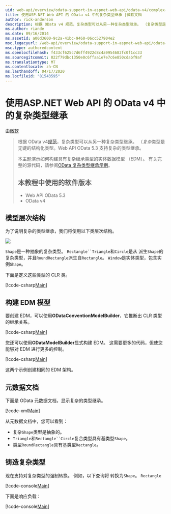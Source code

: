 ```yaml
---
uid: web-api/overview/odata-support-in-aspnet-web-api/odata-v4/complex-type-inheritance-in-odata-v4
title: 使用ASP.NET Web API 的 OData v4 中的复杂类型继承 |微软文档
author: rick-anderson
description: 根据 OData v4 规范，复杂类型可以从另一种复杂类型继承。 （复杂类型是无键的结构化类型。Web API...
ms.author: riande
ms.date: 09/16/2014
ms.assetid: a00d3600-9c2a-41bc-9460-06cc527904e2
msc.legacyurl: /web-api/overview/odata-support-in-aspnet-web-api/odata-v4/complex-type-inheritance-in-odata-v4
msc.type: authoredcontent
ms.openlocfilehash: f433cf625c7d6ff4922d8c4a9954682fc0f1cc33
ms.sourcegitcommit: 022f79dbc1350e0c6ffaa1e7e7c6e850cdabf9af
ms.translationtype: MT
ms.contentlocale: zh-CN
ms.lasthandoff: 04/17/2020
ms.locfileid: "81543595"
---
```

# <a name="complex-type-inheritance-in-odata-v4-with-aspnet-web-api"></a>使用ASP.NET Web API 的 OData v4 中的复杂类型继承

由[微软](https://github.com/microsoft)

> 根据 OData v4[规范](http://www.odata.org/documentation/odata-version-4-0/)，复杂类型可以从另一种复杂类型继承。 （*复杂*类型是无键的结构化类型。Web API OData 5.3 支持复杂的类型继承。
> 
> 本主题演示如何构建具有复杂继承类型的实体数据模型 （EDM）。 有关完整的源代码，请参阅[OData 复杂类型继承示例](http://aspnet.codeplex.com/sourcecontrol/latest#Samples/WebApi/OData/v4/ODataComplexTypeInheritanceSample/ReadMe.txt)。
> 
> ## <a name="software-versions-used-in-the-tutorial"></a>本教程中使用的软件版本
> 
> 
> - Web API OData 5.3
> - OData v4

## <a name="model-hierarchy"></a>模型层次结构

为了说明复杂的类型继承，我们将使用以下类层次结构。

![](complex-type-inheritance-in-odata-v4/_static/image1.png)

`Shape`是一种抽象的复杂类型。 `Rectangle``Triangle`和`Circle`是从 派生`Shape`的复杂类型，并且`RoundRectangle`派生自`Rectangle`。 `Window`是实体类型，包含实例`Shape`。

下面是定义这些类型的 CLR 类。

[!code-csharp[Main](complex-type-inheritance-in-odata-v4/samples/sample1.cs)]

## <a name="build-the-edm-model"></a>构建 EDM 模型

要创建 EDM，可以使用**ODataConventionModelBuilder**，它推断出 CLR 类型的继承关系。

[!code-csharp[Main](complex-type-inheritance-in-odata-v4/samples/sample2.cs)]

您还可以使用**ODataModelBuilder**显式构建 EDM。 这需要更多的代码，但使您能够对 EDM 进行更多的控制。

[!code-csharp[Main](complex-type-inheritance-in-odata-v4/samples/sample3.cs)]

这两个示例创建相同的 EDM 架构。

## <a name="metadata-document"></a>元数据文档

下面是 OData 元数据文档，显示复杂的类型继承。

[!code-xml[Main](complex-type-inheritance-in-odata-v4/samples/sample4.xml?highlight=13,17,25,30)]

从元数据文档中，您可以看到：

- 复杂`Shape`类型是抽象的。
- `Triangle`和`Rectangle``Circle`复合类型具有基类型`Shape`。
- 类型`RoundRectangle`具有基类型`Rectangle`。

## <a name="casting-complex-types"></a>铸造复杂类型

现在支持对复杂类型的强制转换。 例如，以下查询将 转换为`Shape`。 `Rectangle`

[!code-console[Main](complex-type-inheritance-in-odata-v4/samples/sample5.cmd)]

下面是响应负载：

[!code-console[Main](complex-type-inheritance-in-odata-v4/samples/sample6.cmd)]
